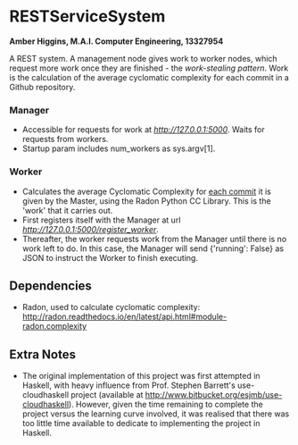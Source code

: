# RESTServiceSystem
<b>Amber Higgins, M.A.I. Computer Engineering, 13327954</b>

A REST system. A management node gives work to worker nodes, which request more work once they are finished - the <i>work-stealing pattern</i>. Work is the calculation of the average cyclomatic complexity for each commit in a Github repository.

### Manager
* Accessible for requests for work at <i>http://127.0.0.1:5000</i>. Waits for requests from workers.
* Startup param includes num_workers as sys.argv[1].

### Worker
* Calculates the average Cyclomatic Complexity for <u>each commit</u> it is given by the Master, using the Radon Python CC Library. This is the 'work' that it carries out.
* First registers itself with the Manager at url <i>http://127.0.0.1:5000/register_worker</i>.
* Thereafter, the worker requests work from the Manager until there is no work left to do. In this case, the Manager will send {'running': False} as JSON to instruct the Worker to finish executing.

## Dependencies
* Radon, used to calculate cyclomatic complexity: http://radon.readthedocs.io/en/latest/api.html#module-radon.complexity

## Extra Notes
* The original implementation of this project was first attempted in Haskell, with heavy influence from Prof. Stephen Barrett's use-cloudhaskell project (available at http://www.bitbucket.org/esjmb/use-cloudhaskell).
However, given the time remaining to complete the project versus the learning curve involved, it was realised that there was too little time available to dedicate to implementing the project in Haskell.
